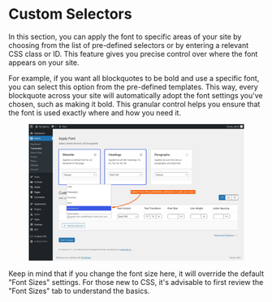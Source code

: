 # Custom Selectors

In this section, you can apply the font to specific areas of your site by choosing from the list of pre-defined selectors or by entering a relevant CSS class or ID. This feature gives you precise control over where the font appears on your site.

For example, if you want all blockquotes to be bold and use a specific font, you can select this option from the pre-defined templates. This way, every blockquote across your site will automatically adopt the font settings you've chosen, such as making it bold. This granular control helps you ensure that the font is used exactly where and how you need it.

<figure><img src="../../.gitbook/assets/typography-font-3.jpg" alt=""><figcaption></figcaption></figure>

Keep in mind that if you change the font size here, it will override the default "Font Sizes" settings. For those new to CSS, it's advisable to first review the "Font Sizes" tab to understand the basics.
